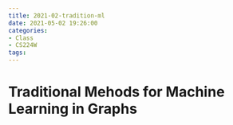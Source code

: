 ```yaml
---
title: 2021-02-tradition-ml
date: 2021-05-02 19:26:00
categories:
- Class
- CS224W
tags:
---
```


# Traditional Mehods for Machine Learning in Graphs

